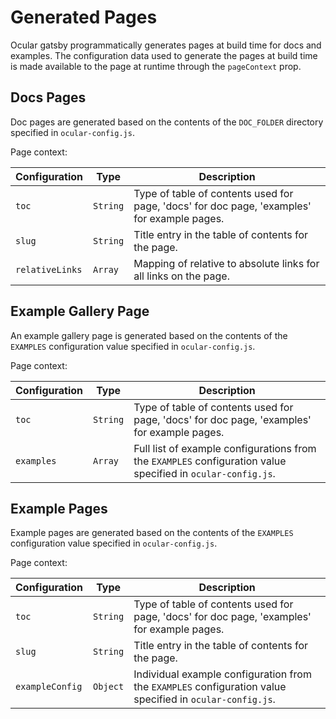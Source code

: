 # Generated Pages

Ocular gatsby programmatically generates pages at build time for docs and examples.  The configuration data used to generate the pages at build time
is made available to the page at runtime through the `pageContext` prop.

## Docs Pages

Doc pages are generated based on the contents of the `DOC_FOLDER` directory specified in `ocular-config.js`.

Page context:

| Configuration  | Type     | Description |
| ---            | ---      | --- |
| `toc`          | `String` | Type of table of contents used for page, 'docs' for doc page, 'examples' for example pages. |
| `slug`         | `String` | Title entry in the table of contents for the page. |
| `relativeLinks`| `Array`  | Mapping of relative to absolute links for all links on the page. |

## Example Gallery Page

An example gallery page is generated based on the contents of the `EXAMPLES` configuration value specified in `ocular-config.js`.

Page context:

| Configuration | Type     | Description |
| ---           | ---      | --- |
| `toc`         | `String` | Type of table of contents used for page, 'docs' for doc page, 'examples' for example pages. |
| `examples`    | `Array`  | Full list of example configurations from the `EXAMPLES` configuration value specified in `ocular-config.js`. |

## Example Pages

Example pages are generated based on the contents of the `EXAMPLES` configuration value specified in `ocular-config.js`.

Page context:

| Configuration   | Type     | Description |
| ---             | ---      | --- |
| `toc`           | `String` | Type of table of contents used for page, 'docs' for doc page, 'examples' for example pages. |
| `slug`          | `String` | Title entry in the table of contents for the page. |
| `exampleConfig` | `Object` | Individual example configuration from the `EXAMPLES` configuration value specified in `ocular-config.js`. |
